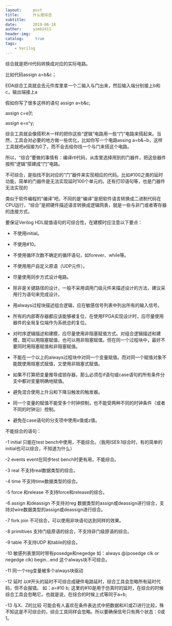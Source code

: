 ```yaml
---
layout:     post
title:      什么是综合
subtitle:   
date:       2019-06-18
author:     yzmb2411
header-img: 
catalog: 	 true
tags:
    - Verilog
---
```

综合就是把rtl代码转换成对应的实际电路。

比如代码assign a=b&c；

EDA综合工具就会去元件库里拿一个二输入与门出来，然后输入端分别接上b和c，输出端接上a

假如你写了很多这样的语句
assign a=b&c;

assign c=e|f;

assign e=x^y;

综合工具就会像搭积木一样的把你这些“逻辑”电路用一些“门”电路来搭起来。当然，工具会对必要的地方做一些优化，比如你写一个电路assing a=b&~b，这样工具就吧a恒接为0了，而不会去给你找一个与门来搭这个电路。

所以，“综合”要做的事情有：编译rtl代码，从库里选择用到的门器件，把这些器件按照“逻辑”搭建成“门”电路。

不可综合，是指找不到对应的“门”器件来实现相应的代码。比如#100之类的延时功能，简单的门器件是无法实现延时100个单元的。还有打印语句等，也是门器件无法实现的 

类似于软件编程的“编译”吧，不同的是“编译”是把软件语言转换成二进制代码在CPU运行，“综合”是把硬件描述语言转换成逻辑网表，就是一些与非门或者寄存器的连接方式。

要保证Verilog HDL赋值语句的可综合性，在建模时应注意以下要点：

 -  不使用initial。

 - 不使用#10。

 - 不使用循环次数不确定的循环语句，如forever、while等。

 - 不使用用户自定义原语（UDP元件）。

 - 尽量使用同步方式设计电路。

 - 除非是关键路径的设计，一般不采用调用门级元件来描述设计的方法，建议采用行为语句来完成设计。

 - 用always过程块描述组合逻辑，应在敏感信号列表中列出所有的输入信号。

 - 所有的内部寄存器都应该能够被复位，在使用FPGA实现设计时，应尽量使用器件的全局复位端作为系统总的复位。

 - 对时序逻辑描述和建模，应尽量使用非阻塞赋值方式。对组合逻辑描述和建模，既可以用阻塞赋值，也可以用非阻塞赋值。但在同一个过程块中，最好不要同时用阻塞赋值和非阻塞赋值。

 - 不能在一个以上的always过程块中对同一个变量赋值。而对同一个赋值对象不能既使用阻塞式赋值，又使用非阻塞式赋值。

 - 如果不打算把变量推导成锁存器，那么必须在if语句或case语句的所有条件分支中都对变量明确地赋值。

 - 避免混合使用上升沿和下降沿触发的触发器。

 - 同一个变量的赋值不能受多个时钟控制，也不能受两种不同的时钟条件（或者不同的时钟沿）控制。

 - 避免在case语句的分支项中使用x值或z值。

 不能综合的语句：

-1 initial            只能在test bench中使用，不能综合。（我用ISE9.1综合时，有的简单的initial也可以综合，不知道为什么）

-2 events             event在同步test bench时更有用，不能综合。

-3 real               不支持real数据类型的综合。

-4 time               不支持time数据类型的综合。

-5 force 和release    不支持force和release的综合。

-6 assign 和deassign  不支持对reg 数据类型的assign或deassign进行综合，支持对wire数据类型的assign或deassign进行综合。

-7 fork join          不可综合，可以使用非块语句达到同样的效果。

-8 primitives         支持门级原语的综合，不支持非门级原语的综合。

-9 table              不支持UDP 和table的综合。

-10 敏感列表里同时带有posedge和negedge  如：always @(posedge clk or negedge clk) begin...end   这个always块不可综合。

-11 同一个reg变量被多个always块驱动

-12 延时              以#开头的延时不可综合成硬件电路延时，综合工具会忽略所有延时代码，但不会报错。 如：a=#10 b; 这里的#10是用于仿真时的延时，在综合的时候综合工具会忽略它。也就是说，在综合的时候上式等同于a=b;

-13 与X、Z的比较      可能会有人喜欢在条件表达式中把数据和X(或Z)进行比较，殊不知这是不可综合的，综合工具同样会忽略。所以要确保信号只有两个状态：0或1。
